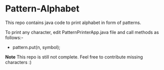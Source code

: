 # Pattern-Alphabet

This repo contains java code to print alphabet in form of patterns.

To print any character, edit PatternPrinterApp.java file and call methods as follows:-

* pattern.put<VOWEL-OR-CONCONANT-HERE>(n, symbol);
  
**Note** This repo is still not complete. Feel free to contribute missing characters :)
